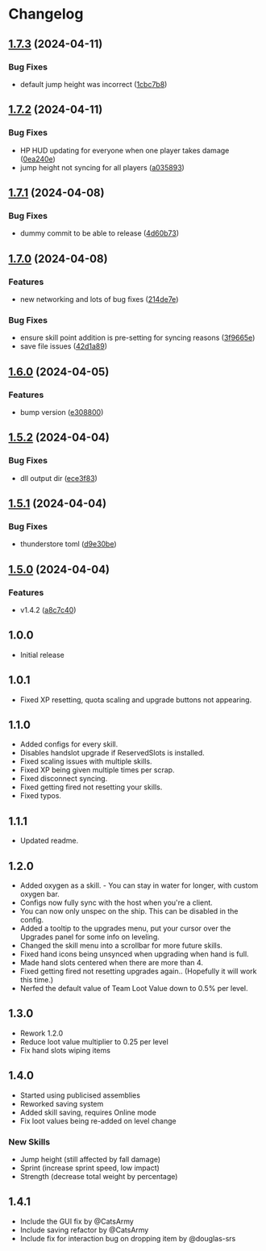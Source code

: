 # Changelog

## [1.7.3](https://github.com/TisRyno/LethalProgression/compare/v1.7.2...v1.7.3) (2024-04-11)


### Bug Fixes

* default jump height was incorrect ([1cbc7b8](https://github.com/TisRyno/LethalProgression/commit/1cbc7b841c0a1942dd660d35964192f19098b6fd))

## [1.7.2](https://github.com/TisRyno/LethalProgression/compare/v1.7.1...v1.7.2) (2024-04-11)


### Bug Fixes

* HP HUD updating for everyone when one player takes damage ([0ea240e](https://github.com/TisRyno/LethalProgression/commit/0ea240e11659ac0669f6f056d8cdfe2716e4b51f))
* jump height not syncing for all players ([a035893](https://github.com/TisRyno/LethalProgression/commit/a0358934c4ff2c974325668e26161e07c9f7a497))

## [1.7.1](https://github.com/TisRyno/LethalProgression/compare/v1.7.0...v1.7.1) (2024-04-08)


### Bug Fixes

* dummy commit to be able to release ([4d60b73](https://github.com/TisRyno/LethalProgression/commit/4d60b73feb732857949137f3f2af5520ef081a48))

## [1.7.0](https://github.com/TisRyno/LethalProgression/compare/v1.6.0...v1.7.0) (2024-04-08)


### Features

* new networking and lots of bug fixes ([214de7e](https://github.com/TisRyno/LethalProgression/commit/214de7ea872641ada627fc3400ef988a0309fb1a))


### Bug Fixes

* ensure skill point addition is pre-setting for syncing reasons ([3f9665e](https://github.com/TisRyno/LethalProgression/commit/3f9665e8bd8726be6b892c139404fe96b043e81a))
* save file issues ([42d1a89](https://github.com/TisRyno/LethalProgression/commit/42d1a8950147d239b8e6b3b0a70a0716be913dcb))

## [1.6.0](https://github.com/TisRyno/LethalProgression/compare/v1.5.3...v1.6.0) (2024-04-05)


### Features

* bump version ([e308800](https://github.com/TisRyno/LethalProgression/commit/e308800fd12f7be916adbf463b7b37055d9ed041))

## [1.5.2](https://github.com/TisRyno/LethalProgression/compare/v1.5.1...v1.5.2) (2024-04-04)


### Bug Fixes

* dll output dir ([ece3f83](https://github.com/TisRyno/LethalProgression/commit/ece3f836b61100ca188aa9389d5f332bf46384f1))

## [1.5.1](https://github.com/TisRyno/LethalProgression/compare/v1.5.0...v1.5.1) (2024-04-04)


### Bug Fixes

* thunderstore toml ([d9e30be](https://github.com/TisRyno/LethalProgression/commit/d9e30be906636e73aac370dec1a5977447258495))

## [1.5.0](https://github.com/TisRyno/LethalProgression/compare/v1.4.1...v1.5.0) (2024-04-04)


### Features

* v1.4.2 ([a8c7c40](https://github.com/TisRyno/LethalProgression/commit/a8c7c406d8e2dad3850656b53e80dbc374a865d7))

## 1.0.0
+ Initial release

## 1.0.1
+ Fixed XP resetting, quota scaling and upgrade buttons not appearing. 

## 1.1.0
+ Added configs for every skill.
+ Disables handslot upgrade if ReservedSlots is installed.
+ Fixed scaling issues with multiple skills.
+ Fixed XP being given multiple times per scrap.
+ Fixed disconnect syncing.
+ Fixed getting fired not resetting your skills.
+ Fixed typos.

## 1.1.1
+ Updated readme.

## 1.2.0
+ Added oxygen as a skill. - You can stay in water for longer, with custom oxygen bar.
+ Configs now fully sync with the host when you're a client.
+ You can now only unspec on the ship. This can be disabled in the config.
+ Added a tooltip to the upgrades menu, put your cursor over the Upgrades panel for some info on leveling.
+ Changed the skill menu into a scrollbar for more future skills.
+ Fixed hand icons being unsynced when upgrading when hand is full.
+ Made hand slots centered when there are more than 4.
+ Fixed getting fired not resetting upgrades again.. (Hopefully it will work this time.)
+ Nerfed the default value of Team Loot Value down to 0.5% per level.

## 1.3.0
- Rework 1.2.0
- Reduce loot value multiplier to 0.25 per level
- Fix hand slots wiping items

## 1.4.0
- Started using publicised assemblies
- Reworked saving system
- Added skill saving, requires Online mode
- Fix loot values being re-added on level change

### New Skills
- Jump height (still affected by fall damage)
- Sprint (increase sprint speed, low impact)
- Strength (decrease total weight by percentage)

## 1.4.1
- Include the GUI fix by @CatsArmy
- Include saving refactor by @CatsArmy
- Include fix for interaction bug on dropping item by @douglas-srs
